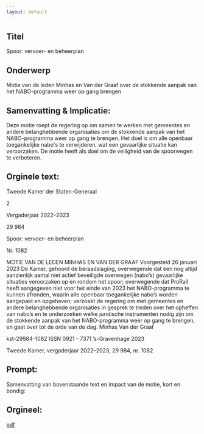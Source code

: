 ```yaml
---
layout: default
---
```

## Titel
Spoor: vervoer- en beheerplan
## Onderwerp
Motie van de leden Minhas en Van der Graaf over de stokkende aanpak van het NABO-programma weer op gang brengen
## Samenvatting & Implicatie:

Deze motie roept de regering op om samen te werken met gemeentes en andere belanghebbende organisaties om de stokkende aanpak van het NABO-programma weer op gang te brengen. Het doel is om alle openbaar toegankelijke nabo's te verwijderen, wat een gevaarlijke situatie kan veroorzaken. De motie heeft als doel om de veiligheid van de spoorwegen te verbeteren.
## Orginele text:


Tweede Kamer der Staten-Generaal

2

Vergaderjaar 2022–2023

29 984

Spoor: vervoer- en beheerplan

Nr. 1082

MOTIE VAN DE LEDEN MINHAS EN VAN DER GRAAF
Voorgesteld 26 januari 2023
De Kamer,
gehoord de beraadslaging,
overwegende dat een nog altijd aanzienlijk aantal niet actief beveiligde
overwegen (nabo’s) gevaarlijke situaties veroorzaken op en rondom het
spoor;
overwegende dat ProRail heeft aangegeven niet voor het einde van 2023
het NABO-programma te kunnen afronden, waarin alle openbaar
toegankelijke nabo’s worden aangepakt en opgeheven;
verzoekt de regering om met gemeentes en andere belanghebbende
organisaties in gesprek te treden over het opheffen van nabo’s en te
onderzoeken welke juridische instrumenten nodig zijn om de stokkende
aanpak van het NABO-programma weer op gang te brengen,
en gaat over tot de orde van de dag.
Minhas
Van der Graaf

kst-29984-1082
ISSN 0921 - 7371
’s-Gravenhage 2023

Tweede Kamer, vergaderjaar 2022–2023, 29 984, nr. 1082


## Prompt:
Samenvatting van bovenstaande text en impact van de motie, kort en bondig:

## Orgineel:
[pdf](https://gegevensmagazijn.tweedekamer.nl/OData/v4/2.0/Document(009bc14a-e7cf-4f5d-a07d-f1e760bb646e)/resource)
